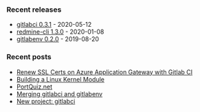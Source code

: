 ### Recent releases

* [gitlabci 0.3.1](https://github.com/egegunes/gitlabci/releases/tag/0.3.1) - 2020-05-12
* [redmine-cli 1.3.0](https://github.com/egegunes/redmine-cli/releases/tag/1.3.0) - 2020-01-08
* [gitlabenv 0.2.0](https://github.com/egegunes/gitlabenv/releases/tag/0.2.0) - 2019-08-20

### Recent posts

* [Renew SSL Certs on Azure Application Gateway with Gitlab CI](https://ege.dev/post/renew-ssl-certs-in-azure-app-gateway-using-gitlabci/)
* [Building a Linux Kernel Module](https://ege.dev/post/building-a-kernel-module/)
* [PortQuiz.net](https://ege.dev/post/portquiz-net/)
* [Merging gitlabci and gitlabenv](https://ege.dev/post/merging-gitlabci-and-gitlabenv/)
* [New project: gitlabci](https://ege.dev/post/new-project-gitlabci/)